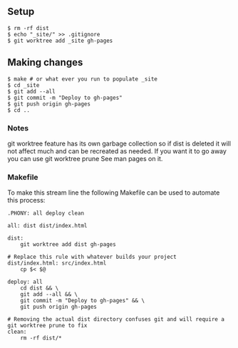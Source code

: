 ## Setup

```
$ rm -rf dist
$ echo "_site/" >> .gitignore
$ git worktree add _site gh-pages
```

## Making changes

```
$ make # or what ever you run to populate _site
$ cd _site
$ git add --all
$ git commit -m "Deploy to gh-pages"
$ git push origin gh-pages
$ cd ..
```

### Notes

git worktree feature has its own garbage collection so if dist is deleted it will not affect much and can be recreated as needed. If you want it to go away you can use git worktree prune See man pages on it.

### Makefile

To make this stream line the following Makefile can be used to automate this process:

```
.PHONY: all deploy clean

all: dist dist/index.html

dist:
	git worktree add dist gh-pages

# Replace this rule with whatever builds your project
dist/index.html: src/index.html
	cp $< $@

deploy: all
	cd dist && \
	git add --all && \
	git commit -m "Deploy to gh-pages" && \
	git push origin gh-pages

# Removing the actual dist directory confuses git and will require a git worktree prune to fix
clean:
	rm -rf dist/*
```
